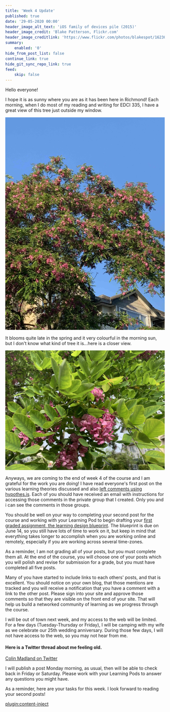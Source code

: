 ```yaml
---
title: 'Week 4 Update'
published: true
date: '29-05-2020 00:00'
header_image_alt_text: 'iOS family of devices pile (2015)'
header_image_credit: 'Blake Patterson, Flickr.com'
header_image_creditlink: 'https://www.flickr.com/photos/blakespot/16230041026/'
summary:
    enabled: '0'
hide_from_post_list: false
continue_link: true
hide_git_sync_repo_link: true
feed:
    skip: false
---
```


Hello everyone!

I hope it is as sunny where you are as it has been here in Richmond! Each morning, when I do most of my reading and writing for EDCI 335, I have a great view of this tree just outside my window.

![alt-text](IMG_1850.jpg "Large tree with green leaves and magenta flowers")

It blooms quite late in the spring and it very colourful in the morning sun, but I don't know what kind of tree it is...here is a closer view.

![alt-text](IMG_1859.jpg "Close-up of green leaves and magenta flowers")

Anyways, we are coming to the end of week 4 of the course and I am grateful for the work you are doing! I have read everyone's first post on the various learning theories discussed and also [left comments using hypothes.is](https://web.hypothes.is/start). Each of you should have received an email with instructions for accessing those comments in the private group that I created. Only you and i can see the comments in those groups.

You should be well on your way to completing your second post for the course and working with your Learning Pod to begin drafting your [first graded assignment, the learning design blueprint](https://edtechuvic.ca/edci335/learning-design-blueprint/). The blueprint is due on June 14, so you still have lots of time to work on it, but keep in mind that everything takes longer to accomplish when you are working online and remotely, especially if you are working across several time-zones.

As a reminder, I am not grading all of your posts, but you must complete them all. At the end of the course, you will choose one of your posts which you will polish and revise for submission for a grade, but you must have completed all five posts.

Many of you have started to include links to each others' posts, and that is excellent. You should notice on your own blog, that those mentions are tracked and you will receive a notification that you have a comment with a link to the other post. Please sign into your site and approve those comments so that they are visible on the front end of your site. That will help us build a networked community of learning as we progress through the course.

I will be out of town next week, and my access to the web will be limited. For a few days (Tuesday-Thursday or Friday), I will be camping with my wife as we celebrate our 25th wedding anniversary. During those few days, I will not have access to the web, so you may not hear from me.

#### Here is a Twitter thread about me feeling old.

<a class="embedly-card" data-card-controls="0" href="https://twitter.com/colinmadland/status/1265857654791868416?s=20">Colin Madland on Twitter</a>
<script async src="//cdn.embedly.com/widgets/platform.js" charset="UTF-8"></script>

I will publish a post Monday morning, as usual, then will be able to check back in Friday or Saturday. Please work with your Learning Pods to answer any questions you might have.

As a reminder, here are your tasks for this week. I look forward to reading your second posts!


[plugin:content-inject](../w4/_week-4)

